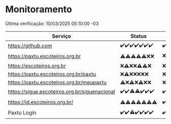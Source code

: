 # Monitoramento

Última verificação: 10/03/2025 05:10:00 -03

|Serviço|Status|Últimas 24h|
|---|---|---|
|https://github.com|<span title="2025-03-03: OK=23">✔️</span><span title="2025-03-04: OK=23">✔️</span><span title="2025-03-05: OK=23">✔️</span><span title="2025-03-06: OK=23">✔️</span><span title="2025-03-07: OK=23">✔️</span><span title="2025-03-08: OK=24">✔️</span><span title="2025-03-09: OK=9">✔️</span>|<span title="09/03/2025 06:06:00 -03 : 200">✔️</span><span title="09/03/2025 07:06:00 -03 : 200">✔️</span><span title="09/03/2025 08:06:00 -03 : 200">✔️</span><span title="09/03/2025 09:11:00 -03 : 200">✔️</span><span title="09/03/2025 10:07:00 -03 : 200">✔️</span><span title="09/03/2025 11:04:00 -03 : 200">✔️</span><span title="09/03/2025 12:06:00 -03 : 200">✔️</span><span title="09/03/2025 13:07:00 -03 : 200">✔️</span><span title="09/03/2025 14:04:00 -03 : 200">✔️</span><span title="09/03/2025 15:08:00 -03 : 200">✔️</span><span title="09/03/2025 16:03:00 -03 : 200">✔️</span><span title="09/03/2025 17:07:00 -03 : 200">✔️</span><span title="09/03/2025 18:06:00 -03 : 200">✔️</span><span title="09/03/2025 19:06:00 -03 : 200">✔️</span><span title="09/03/2025 20:06:00 -03 : 200">✔️</span><span title="09/03/2025 21:36:00 -03 : 200">✔️</span><span title="09/03/2025 22:57:00 -03 : 200">✔️</span><span title="09/03/2025 23:30:00 -03 : 200">✔️</span><span title="10/03/2025 00:08:00 -03 : 200">✔️</span><span title="10/03/2025 01:09:00 -03 : 200">✔️</span><span title="10/03/2025 02:07:00 -03 : 200">✔️</span><span title="10/03/2025 03:11:00 -03 : 200">✔️</span><span title="10/03/2025 04:09:00 -03 : 200">✔️</span><span title="10/03/2025 05:10:00 -03 : 200">✔️</span>|
|https://paxtu.escoteiros.org.br|<span title="2025-03-03: OK=1, Falhas=22">⚠️</span><span title="2025-03-04: OK=3, Falhas=20">⚠️</span><span title="2025-03-05: OK=3, Falhas=20">⚠️</span><span title="2025-03-06: OK=3, Falhas=20">⚠️</span><span title="2025-03-07: OK=4, Falhas=19">⚠️</span><span title="2025-03-08: Falhas=24">❌</span><span title="2025-03-09: Falhas=9">❌</span>|<span title="09/03/2025 06:06:00 -03 : 403">❌</span><span title="09/03/2025 07:06:00 -03 : 403">❌</span><span title="09/03/2025 08:06:00 -03 : 403">❌</span><span title="09/03/2025 09:11:00 -03 : 403">❌</span><span title="09/03/2025 10:07:00 -03 : 403">❌</span><span title="09/03/2025 11:04:00 -03 : 200">✔️</span><span title="09/03/2025 12:06:00 -03 : 403">❌</span><span title="09/03/2025 13:07:00 -03 : 403">❌</span><span title="09/03/2025 14:04:00 -03 : 403">❌</span><span title="09/03/2025 15:08:00 -03 : 403">❌</span><span title="09/03/2025 16:03:00 -03 : 403">❌</span><span title="09/03/2025 17:07:00 -03 : 403">❌</span><span title="09/03/2025 18:06:00 -03 : 403">❌</span><span title="09/03/2025 19:06:00 -03 : 200">✔️</span><span title="09/03/2025 20:06:00 -03 : 403">❌</span><span title="09/03/2025 21:36:00 -03 : 403">❌</span><span title="09/03/2025 22:57:00 -03 : 403">❌</span><span title="09/03/2025 23:30:00 -03 : 403">❌</span><span title="10/03/2025 00:08:00 -03 : 403">❌</span><span title="10/03/2025 01:09:00 -03 : 403">❌</span><span title="10/03/2025 02:07:00 -03 : 403">❌</span><span title="10/03/2025 03:11:00 -03 : 403">❌</span><span title="10/03/2025 04:09:00 -03 : 403">❌</span><span title="10/03/2025 05:10:00 -03 : 403">❌</span>|
|https://escoteiros.org.br|<span title="2025-03-03: Falhas=23">❌</span><span title="2025-03-04: OK=1, Falhas=22">⚠️</span><span title="2025-03-05: Falhas=23">❌</span><span title="2025-03-06: Falhas=23">❌</span><span title="2025-03-07: OK=1, Falhas=22">⚠️</span><span title="2025-03-08: OK=1, Falhas=23">⚠️</span><span title="2025-03-09: Falhas=9">❌</span>|<span title="09/03/2025 06:06:00 -03 : 403">❌</span><span title="09/03/2025 07:06:00 -03 : 403">❌</span><span title="09/03/2025 08:06:00 -03 : 403">❌</span><span title="09/03/2025 09:11:00 -03 : 403">❌</span><span title="09/03/2025 10:07:00 -03 : 403">❌</span><span title="09/03/2025 11:04:00 -03 : 403">❌</span><span title="09/03/2025 12:06:00 -03 : 403">❌</span><span title="09/03/2025 13:07:00 -03 : 403">❌</span><span title="09/03/2025 14:04:00 -03 : 403">❌</span><span title="09/03/2025 15:08:00 -03 : 403">❌</span><span title="09/03/2025 16:03:00 -03 : 403">❌</span><span title="09/03/2025 17:07:00 -03 : 403">❌</span><span title="09/03/2025 18:06:00 -03 : 403">❌</span><span title="09/03/2025 19:06:00 -03 : 403">❌</span><span title="09/03/2025 20:06:00 -03 : 403">❌</span><span title="09/03/2025 21:36:00 -03 : 403">❌</span><span title="09/03/2025 22:57:00 -03 : 403">❌</span><span title="09/03/2025 23:30:00 -03 : 403">❌</span><span title="10/03/2025 00:08:00 -03 : 403">❌</span><span title="10/03/2025 01:09:00 -03 : 403">❌</span><span title="10/03/2025 02:07:00 -03 : 403">❌</span><span title="10/03/2025 03:11:00 -03 : 403">❌</span><span title="10/03/2025 04:09:00 -03 : 403">❌</span><span title="10/03/2025 05:10:00 -03 : 403">❌</span>|
|https://paxtu.escoteiros.org.br/paxtu|<span title="2025-03-03: Falhas=23">❌</span><span title="2025-03-04: OK=1, Falhas=22">⚠️</span><span title="2025-03-05: Falhas=23">❌</span><span title="2025-03-06: Falhas=23">❌</span><span title="2025-03-07: Falhas=23">❌</span><span title="2025-03-08: Falhas=24">❌</span><span title="2025-03-09: Falhas=9">❌</span>|<span title="09/03/2025 06:06:00 -03 : 403">❌</span><span title="09/03/2025 07:06:00 -03 : 403">❌</span><span title="09/03/2025 08:06:00 -03 : 403">❌</span><span title="09/03/2025 09:11:00 -03 : 403">❌</span><span title="09/03/2025 10:07:00 -03 : 403">❌</span><span title="09/03/2025 11:04:00 -03 : 403">❌</span><span title="09/03/2025 12:06:00 -03 : 403">❌</span><span title="09/03/2025 13:07:00 -03 : 403">❌</span><span title="09/03/2025 14:04:00 -03 : 403">❌</span><span title="09/03/2025 15:08:00 -03 : 403">❌</span><span title="09/03/2025 16:03:00 -03 : 403">❌</span><span title="09/03/2025 17:07:00 -03 : 403">❌</span><span title="09/03/2025 18:06:00 -03 : 403">❌</span><span title="09/03/2025 19:06:00 -03 : 403">❌</span><span title="09/03/2025 20:06:00 -03 : 403">❌</span><span title="09/03/2025 21:36:00 -03 : 403">❌</span><span title="09/03/2025 22:57:00 -03 : 403">❌</span><span title="09/03/2025 23:30:00 -03 : 403">❌</span><span title="10/03/2025 00:08:00 -03 : 403">❌</span><span title="10/03/2025 01:09:00 -03 : 403">❌</span><span title="10/03/2025 02:07:00 -03 : 403">❌</span><span title="10/03/2025 03:11:00 -03 : 403">❌</span><span title="10/03/2025 04:09:00 -03 : 403">❌</span><span title="10/03/2025 05:10:00 -03 : 403">❌</span>|
|https://paxtu.escoteiros.org.br/meupaxtu|<span title="2025-03-03: OK=2, Falhas=21">⚠️</span><span title="2025-03-04: Falhas=23">❌</span><span title="2025-03-05: OK=1, Falhas=22">⚠️</span><span title="2025-03-06: Falhas=23">❌</span><span title="2025-03-07: OK=1, Falhas=22">⚠️</span><span title="2025-03-08: Falhas=24">❌</span><span title="2025-03-09: Falhas=9">❌</span>|<span title="09/03/2025 06:06:00 -03 : 403">❌</span><span title="09/03/2025 07:06:00 -03 : 403">❌</span><span title="09/03/2025 08:06:00 -03 : 403">❌</span><span title="09/03/2025 09:11:00 -03 : 403">❌</span><span title="09/03/2025 10:07:00 -03 : 403">❌</span><span title="09/03/2025 11:04:00 -03 : 403">❌</span><span title="09/03/2025 12:06:00 -03 : 403">❌</span><span title="09/03/2025 13:07:00 -03 : 403">❌</span><span title="09/03/2025 14:04:00 -03 : 403">❌</span><span title="09/03/2025 15:08:00 -03 : 403">❌</span><span title="09/03/2025 16:03:00 -03 : 403">❌</span><span title="09/03/2025 17:07:00 -03 : 403">❌</span><span title="09/03/2025 18:06:00 -03 : 403">❌</span><span title="09/03/2025 19:06:00 -03 : 403">❌</span><span title="09/03/2025 20:06:00 -03 : 403">❌</span><span title="09/03/2025 21:36:00 -03 : 403">❌</span><span title="09/03/2025 22:57:00 -03 : 403">❌</span><span title="09/03/2025 23:30:00 -03 : 403">❌</span><span title="10/03/2025 00:08:00 -03 : 403">❌</span><span title="10/03/2025 01:09:00 -03 : 403">❌</span><span title="10/03/2025 02:07:00 -03 : 403">❌</span><span title="10/03/2025 03:11:00 -03 : 403">❌</span><span title="10/03/2025 04:09:00 -03 : 403">❌</span><span title="10/03/2025 05:10:00 -03 : 403">❌</span>|
|https://sigue.escoteiros.org.br/siguenacional|<span title="2025-03-03: OK=23">✔️</span><span title="2025-03-04: OK=23">✔️</span><span title="2025-03-05: OK=22, Falhas=1">⚠️</span><span title="2025-03-06: OK=22, Falhas=1">⚠️</span><span title="2025-03-07: OK=23">✔️</span><span title="2025-03-08: OK=24">✔️</span><span title="2025-03-09: OK=9">✔️</span>|<span title="09/03/2025 06:06:00 -03 : 200">✔️</span><span title="09/03/2025 07:06:00 -03 : 200">✔️</span><span title="09/03/2025 08:06:00 -03 : 200">✔️</span><span title="09/03/2025 09:11:00 -03 : 200">✔️</span><span title="09/03/2025 10:07:00 -03 : 200">✔️</span><span title="09/03/2025 11:04:00 -03 : 200">✔️</span><span title="09/03/2025 12:06:00 -03 : 200">✔️</span><span title="09/03/2025 13:07:00 -03 : 200">✔️</span><span title="09/03/2025 14:04:00 -03 : 200">✔️</span><span title="09/03/2025 15:08:00 -03 : 200">✔️</span><span title="09/03/2025 16:03:00 -03 : 200">✔️</span><span title="09/03/2025 17:07:00 -03 : 200">✔️</span><span title="09/03/2025 18:06:00 -03 : 200">✔️</span><span title="09/03/2025 19:06:00 -03 : 200">✔️</span><span title="09/03/2025 20:06:00 -03 : 200">✔️</span><span title="09/03/2025 21:36:00 -03 : 200">✔️</span><span title="09/03/2025 22:57:00 -03 : 200">✔️</span><span title="09/03/2025 23:30:00 -03 : 200">✔️</span><span title="10/03/2025 00:08:00 -03 : 200">✔️</span><span title="10/03/2025 01:09:00 -03 : 200">✔️</span><span title="10/03/2025 02:07:00 -03 : 200">✔️</span><span title="10/03/2025 03:11:00 -03 : 200">✔️</span><span title="10/03/2025 04:09:00 -03 : 200">✔️</span><span title="10/03/2025 05:10:00 -03 : 200">✔️</span>|
|https://id.escoteiros.org.br/|<span title="2025-03-03: OK=2, Falhas=21">⚠️</span><span title="2025-03-04: OK=2, Falhas=21">⚠️</span><span title="2025-03-05: OK=5, Falhas=18">⚠️</span><span title="2025-03-06: OK=2, Falhas=21">⚠️</span><span title="2025-03-07: OK=1, Falhas=22">⚠️</span><span title="2025-03-08: OK=1, Falhas=23">⚠️</span><span title="2025-03-09: OK=2, Falhas=7">⚠️</span>|<span title="09/03/2025 06:06:00 -03 : 200">✔️</span><span title="09/03/2025 07:06:00 -03 : 403">❌</span><span title="09/03/2025 08:06:00 -03 : 403">❌</span><span title="09/03/2025 09:11:00 -03 : 200">✔️</span><span title="09/03/2025 10:07:00 -03 : 403">❌</span><span title="09/03/2025 11:04:00 -03 : 403">❌</span><span title="09/03/2025 12:06:00 -03 : 403">❌</span><span title="09/03/2025 13:07:00 -03 : 403">❌</span><span title="09/03/2025 14:04:00 -03 : 403">❌</span><span title="09/03/2025 15:08:00 -03 : 403">❌</span><span title="09/03/2025 16:03:00 -03 : 403">❌</span><span title="09/03/2025 17:07:00 -03 : 403">❌</span><span title="09/03/2025 18:06:00 -03 : 403">❌</span><span title="09/03/2025 19:06:00 -03 : 403">❌</span><span title="09/03/2025 20:06:00 -03 : 403">❌</span><span title="09/03/2025 21:36:00 -03 : 403">❌</span><span title="09/03/2025 22:57:00 -03 : 403">❌</span><span title="09/03/2025 23:30:00 -03 : 403">❌</span><span title="10/03/2025 00:08:00 -03 : 403">❌</span><span title="10/03/2025 01:09:00 -03 : 403">❌</span><span title="10/03/2025 02:07:00 -03 : 403">❌</span><span title="10/03/2025 03:11:00 -03 : 200">✔️</span><span title="10/03/2025 04:09:00 -03 : 403">❌</span><span title="10/03/2025 05:10:00 -03 : 403">❌</span>|
|Paxtu Login|<span title="2025-03-03: OK=23">✔️</span><span title="2025-03-04: OK=23">✔️</span><span title="2025-03-05: OK=22, Falhas=1">⚠️</span><span title="2025-03-06: OK=23">✔️</span><span title="2025-03-07: OK=23">✔️</span><span title="2025-03-08: OK=24">✔️</span><span title="2025-03-09: OK=9">✔️</span>|<span title="09/03/2025 06:06:00 -03 : 200">✔️</span><span title="09/03/2025 07:06:00 -03 : 200">✔️</span><span title="09/03/2025 08:06:00 -03 : 200">✔️</span><span title="09/03/2025 09:11:00 -03 : 200">✔️</span><span title="09/03/2025 10:07:00 -03 : 200">✔️</span><span title="09/03/2025 11:04:00 -03 : 200">✔️</span><span title="09/03/2025 12:06:00 -03 : 200">✔️</span><span title="09/03/2025 13:07:00 -03 : 200">✔️</span><span title="09/03/2025 14:04:00 -03 : 200">✔️</span><span title="09/03/2025 15:08:00 -03 : 200">✔️</span><span title="09/03/2025 16:03:00 -03 : 200">✔️</span><span title="09/03/2025 17:07:00 -03 : 200">✔️</span><span title="09/03/2025 18:06:00 -03 : 200">✔️</span><span title="09/03/2025 19:06:00 -03 : 200">✔️</span><span title="09/03/2025 20:06:00 -03 : 200">✔️</span><span title="09/03/2025 21:36:00 -03 : 200">✔️</span><span title="09/03/2025 22:57:00 -03 : 200">✔️</span><span title="09/03/2025 23:30:00 -03 : 200">✔️</span><span title="10/03/2025 00:08:00 -03 : 200">✔️</span><span title="10/03/2025 01:09:00 -03 : 200">✔️</span><span title="10/03/2025 02:07:00 -03 : 200">✔️</span><span title="10/03/2025 03:11:00 -03 : 200">✔️</span><span title="10/03/2025 04:09:00 -03 : 200">✔️</span><span title="10/03/2025 05:10:00 -03 : 200">✔️</span>|
